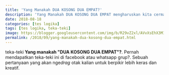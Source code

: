 ```yaml
---
title: 'Yang Manakah DUA KOSONG DUA EMPAT?'
description: 'Yang Manakah DUA KOSONG DUA EMPAT mengharuskan kita cermat dalam melihat kalimat apakah sesuai dengan aturan standar yang ada. Mari kita bahas!'
date: 2018-08-18
categories: [tes logika]
tags: [tes logika, teka-teki]
image: https://blogger.googleusercontent.com/img/b/R29vZ2xl/AVvXsEhX3M16EKlc1UXGlI3ifHyAcW6Ax_ZLP4rKUi2c9DU833fhhBOeZdAyI6aW9nfIXySeWqXIEHjlir6GhIA4BWep9Dg-gzkdzjmO4HmHgGi_jklAJVu5Ryn6Q4BA1FMb4iGKHNFnEG2pylE/h169-w300-rw/2024-min.png
permalink: /2018/09/yang-manakah-dua-kosong-dua-empat.html
---
```

<p> teka-teki <strong>Yang manakah "DUA KOSONG DUA EMPAT"?</strong>. Pernah mendapatkan teka-teki ini di facebook atau whatsapp grup?. Sebuah pertanyaan yang akan nge<em>drag</em> otak kalian untuk berpikir lebih keras dan kreatif.</p>

